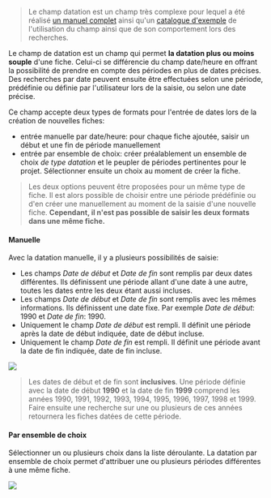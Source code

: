 > Le champ datation est un champ très complexe pour lequel a été réalisé [un manuel complet](assets/datation/exempledatation.pdf) ainsi qu'un [catalogue d'exemple](https://catima.unil.ch/datation-exple/fr) de l'utilisation du champ ainsi que de son comportement lors des recherches.

Le champ de datation est un champ qui permet **la datation plus ou moins souple** d'une fiche. Celui-ci se différencie du champ date/heure en offrant la possibilité de prendre en compte des périodes en plus de dates précises.
Des recherches par date peuvent ensuite être effectuées selon une période, prédéfinie ou définie par l'utilisateur lors de la saisie, ou selon une date précise.

Ce champ accepte deux types de formats pour l'entrée de dates lors de la création de nouvelles fiches:

- entrée manuelle par date/heure: pour chaque fiche ajoutée, saisir un début et une fin de période manuellement
- entrée par ensemble de choix: créer préalablement un ensemble de choix *de type datation* et le peupler de périodes pertinentes pour le projet. Sélectionner ensuite un choix au moment de créer la fiche.

> Les deux options peuvent être proposées pour un même type de fiche. Il est alors possible de choisir entre une période prédéfinie ou d'en créer une manuellement au moment de la saisie d'une nouvelle fiche. **Cependant, il n'est pas possible de saisir les deux formats dans une même fiche.**

#### Manuelle

Avec la datation manuelle, il y a plusieurs possibilités de saisie:

- Les champs *Date de début* et *Date de fin* sont remplis par deux dates différentes. Ils définissent une période allant d'une date à une autre, toutes les dates entre les deux étant aussi incluses.
- Les champs *Date de début* et *Date de fin* sont remplis avec les mêmes informations. Ils définissent une date fixe. Par exemple *Date de début*: 1990 et *Date de fin*: 1990.
- Uniquement le champ *Date de début* est rempli. Il définit une période après la date de début indiquée, date de début incluse.
- Uniquement le champ *Date de fin* est rempli. Il définit une période avant la date de fin indiquée, date de fin incluse.

![](assets/datation/saisiemanuelle.png)

> Les dates de début et de fin sont **inclusives**. Une période définie avec la date de début **1990** et la date de fin **1999** comprend les années 1990, 1991, 1992, 1993, 1994, 1995, 1996, 1997, 1998 et 1999. Faire ensuite une recherche sur une ou plusieurs de ces années retournera les fiches datées de cette période.

#### Par ensemble de choix

Sélectionner un ou plusieurs choix dans la liste déroulante. La datation par ensemble de choix permet d'attribuer une ou plusieurs périodes différentes à une même fiche.

![](assets/datation/saisieparchoix.png)